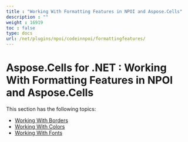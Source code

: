 ```yaml
---
title : "Working With Formatting Features in NPOI and Aspose.Cells" 
description : "" 
weight : 16919 
toc : false
type: docs
url: /net/plugins/npoi/codeinnpoi/formattingfeatures/
---
```


# Aspose.Cells for .NET : Working With Formatting Features in NPOI and Aspose.Cells


This section has the following topics:

*   [Working With Borders](https://docs2.aspose.com/cells/net/plugins/npoi/codeinnpoi/formattingfeatures/working+with+borders)
*   [Working With Colors](https://docs2.aspose.com/cells/net/plugins/npoi/codeinnpoi/formattingfeatures/working+with+colors)
*   [Working With Fonts](https://docs2.aspose.com/cells/net/plugins/npoi/codeinnpoi/formattingfeatures/working+with+fonts)

